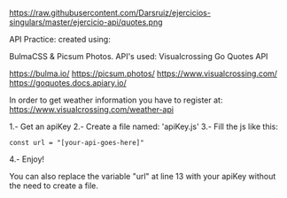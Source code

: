 https://raw.githubusercontent.com/Darsruiz/ejercicios-singulars/master/ejercicio-api/quotes.png

API Practice: created using:

BulmaCSS & Picsum Photos.
API's used:
Visualcrossing
Go Quotes API

https://bulma.io/
https://picsum.photos/
https://www.visualcrossing.com/
https://goquotes.docs.apiary.io/

In order to get weather information you have to register at: https://www.visualcrossing.com/weather-api

1.- Get an apiKey
2.- Create a file named: 'apiKey.js'
3.- Fill the js like this:

    const url = "[your-api-goes-here]"

4.- Enjoy!

You can also replace the variable "url" at line 13 with your apiKey without the need to create a file.